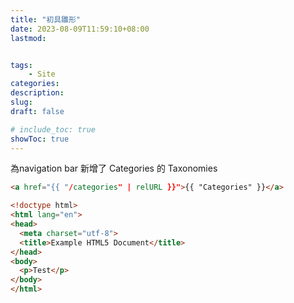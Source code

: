 ```yaml
---
title: "初具雛形"
date: 2023-08-09T11:59:10+08:00
lastmod:


tags: 
    - Site
categories:
description:
slug:
draft: false

# include_toc: true
showToc: true
---
```


為navigation bar 新增了 Categories 的 Taxonomies

```html
<a href="{{ "/categories" | relURL }}">{{ "Categories" }}</a>
```

```html
<!doctype html>
<html lang="en">
<head>
  <meta charset="utf-8">
  <title>Example HTML5 Document</title>
</head>
<body>
  <p>Test</p>
</body>
</html>
```
